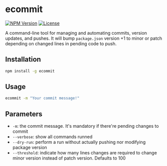 # ecommit

[![NPM Version](https://img.shields.io/npm/v/ecommit.svg)](https://www.npmjs.com/package/ecommit)
[![License](https://img.shields.io/badge/license-MIT-blue.svg)](https://opensource.org/licenses/MIT)

A command-line tool for managing and automating commits, version updates, and pushes. It will bump `package.json` version +1 to minor or patch depending on changed lines in pending code to push.

## Installation

```bash
npm install -g ecommit
```

## Usage
```bash
ecommit -m "Your commit message!"
```

## Parameters
- `-m`: the commit message. It's mandatory if there're pending changes to commit
- `--verbose`: show all commands runned
- `--dry-run`: perform a run without actually pushing nor modifying package version
- `--threshold`: indicate how many lines changes are required to change minor version instead of patch version. Defaults to 100
